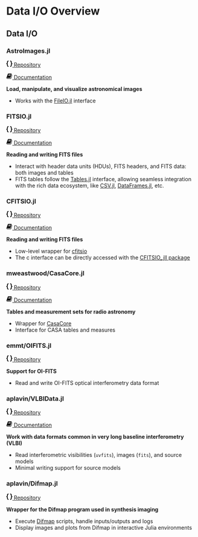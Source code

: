 # Data I/O Overview


## Data I/O

### AstroImages.jl

[![curly braces](../assets/code.png) Repository](https://github.com/JuliaAstro/AstroImages.jl)

[![book icon](../assets/book.png) Documentation](https://juliaastro.github.io/AstroImages.jl/stable/)

**Load, manipulate, and visualize astronomical images**

- Works with the [FileIO.jl](https://github.com/JuliaIO/FileIO.jl) interface

### FITSIO.jl

[![curly braces](../assets/code.png) Repository](https://github.com/JuliaAstro/FITSIO.jl)

[![book icon](../assets/book.png) Documentation](https://juliaastro.github.io/FITSIO.jl/stable/)

**Reading and writing FITS files**

- Interact with header data units (HDUs), FITS headers, and FITS data: both images and tables
- FITS tables follow the [Tables.jl](https://github.com/JuliaData/Tables.jl) interface, allowing seamless integration with the rich data ecosystem, like [CSV.jl](https://github.com/JuliaData/CSV.jl), [DataFrames.jl](https://github.com/JuliaData/DataFrames.jl), etc.

### CFITSIO.jl

[![curly braces](../assets/code.png) Repository](https://github.com/JuliaAstro/CFITSIO.jl)

[![book icon](../assets/book.png) Documentation](https://juliaastro.github.io/FITSIO.jl/stable/)

**Reading and writing FITS files**

- Low-level wrapper for [cfitsio](https://heasarc.gsfc.nasa.gov/fitsio/)
- The c interface can be directly accessed with the [CFITSIO_jll package](https://juliapackaging.github.io/BinaryBuilder.jl/dev/jll/)

### mweastwood/CasaCore.jl

[![curly braces](../assets/code.png) Repository](https://github.com/mweastwood/CasaCore.jl)

[![book icon](../assets/book.png) Documentation](http://mweastwood.info/CasaCore.jl/stable/)

**Tables and measurement sets for radio astronomy**

- Wrapper for [CasaCore](http://casacore.github.io/casacore/)
- Interface for CASA tables and measures

### emmt/OIFITS.jl

[![curly braces](../assets/code.png) Repository](https://github.com/emmt/OIFITS.jl)

**Support for OI-FITS**

- Read and write OI-FITS optical interferometry data format

### aplavin/VLBIData.jl

[![curly braces](../assets/code.png) Repository](https://gitlab.com/aplavin/VLBIData.jl)

[![book icon](../assets/book.png) Documentation](https://aplavin.github.io/VLBIData.jl/test/examples.html)

**Work with data formats common in very long baseline interferometry (VLBI)**

- Read interferometric visibilities (`uvfits`), images (`fits`), and source models
- Minimal writing support for source models

### aplavin/Difmap.jl

[![curly braces](../assets/code.png) Repository](https://gitlab.com/aplavin/Difmap.jl)

**Wrapper for the Difmap program used in synthesis imaging**

- Execute [Difmap](http://www.ascl.net/1103.001) scripts, handle inputs/outputs and logs
- Display images and plots from Difmap in interactive Julia environments
